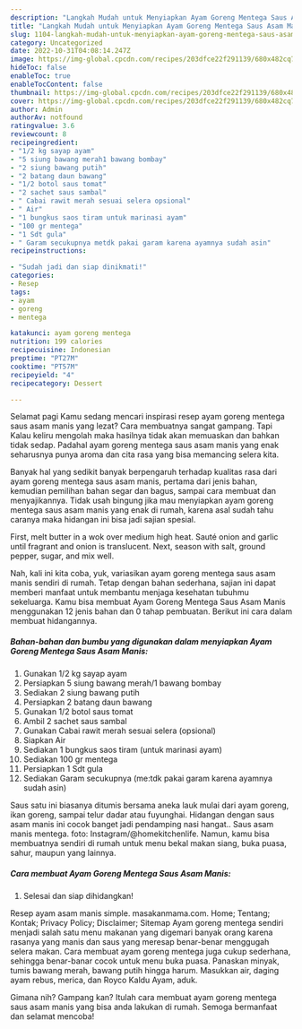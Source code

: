 ```yaml
---
description: "Langkah Mudah untuk Menyiapkan Ayam Goreng Mentega Saus Asam Manis yang Enak Banget, Buat Buka Puasa Lezat Sekali"
title: "Langkah Mudah untuk Menyiapkan Ayam Goreng Mentega Saus Asam Manis yang Enak Banget, Buat Buka Puasa Lezat Sekali"
slug: 1104-langkah-mudah-untuk-menyiapkan-ayam-goreng-mentega-saus-asam-manis-yang-enak-banget-buat-buka-puasa-lezat-sekali
category: Uncategorized
date: 2022-10-31T04:08:14.247Z
image: https://img-global.cpcdn.com/recipes/203dfce22f291139/680x482cq70/ayam-goreng-mentega-saus-asam-manis-foto-resep-utama.jpg
hideToc: false
enableToc: true
enableTocContent: false
thumbnail: https://img-global.cpcdn.com/recipes/203dfce22f291139/680x482cq70/ayam-goreng-mentega-saus-asam-manis-foto-resep-utama.jpg
cover: https://img-global.cpcdn.com/recipes/203dfce22f291139/680x482cq70/ayam-goreng-mentega-saus-asam-manis-foto-resep-utama.jpg
author: Admin
authorAv: notfound
ratingvalue: 3.6
reviewcount: 8
recipeingredient:
- "1/2 kg sayap ayam"
- "5 siung bawang merah1 bawang bombay"
- "2 siung bawang putih"
- "2 batang daun bawang"
- "1/2 botol saus tomat"
- "2 sachet saus sambal"
- " Cabai rawit merah sesuai selera opsional"
- " Air"
- "1 bungkus saos tiram untuk marinasi ayam"
- "100 gr mentega"
- "1 Sdt gula"
- " Garam secukupnya metdk pakai garam karena ayamnya sudah asin"
recipeinstructions:

- "Sudah jadi dan siap dinikmati!"
categories:
- Resep
tags:
- ayam
- goreng
- mentega

katakunci: ayam goreng mentega 
nutrition: 199 calories
recipecuisine: Indonesian
preptime: "PT27M"
cooktime: "PT57M"
recipeyield: "4"
recipecategory: Dessert

---
```



Selamat pagi Kamu sedang mencari inspirasi resep ayam goreng mentega saus asam manis yang lezat? Cara membuatnya sangat gampang. Tapi Kalau keliru mengolah maka hasilnya tidak akan memuaskan dan bahkan tidak sedap. Padahal ayam goreng mentega saus asam manis yang enak seharusnya punya aroma dan cita rasa yang bisa memancing selera kita.


Banyak hal yang sedikit banyak berpengaruh terhadap kualitas rasa dari ayam goreng mentega saus asam manis, pertama dari jenis bahan, kemudian pemilihan bahan segar dan bagus, sampai cara membuat dan menyajikannya. Tidak usah bingung jika mau menyiapkan ayam goreng mentega saus asam manis yang enak di rumah, karena asal sudah tahu caranya maka hidangan ini bisa jadi sajian spesial.

First, melt butter in a wok over medium high heat. Sauté onion and garlic until fragrant and onion is translucent. Next, season with salt, ground pepper, sugar, and mix well.


Nah, kali ini kita coba, yuk, variasikan ayam goreng mentega saus asam manis sendiri di rumah. Tetap dengan bahan sederhana, sajian ini dapat memberi manfaat untuk membantu menjaga kesehatan tubuhmu sekeluarga. Kamu bisa membuat Ayam Goreng Mentega Saus Asam Manis menggunakan 12 jenis bahan dan 0 tahap pembuatan. Berikut ini cara dalam membuat hidangannya.

<!--inarticleads1-->

##### Bahan-bahan dan bumbu yang digunakan dalam menyiapkan Ayam Goreng Mentega Saus Asam Manis:

1. Gunakan 1/2 kg sayap ayam
1. Persiapkan 5 siung bawang merah/1 bawang bombay
1. Sediakan 2 siung bawang putih
1. Persiapkan 2 batang daun bawang
1. Gunakan 1/2 botol saus tomat
1. Ambil 2 sachet saus sambal
1. Gunakan  Cabai rawit merah sesuai selera (opsional)
1. Siapkan  Air
1. Sediakan 1 bungkus saos tiram (untuk marinasi ayam)
1. Sediakan 100 gr mentega
1. Persiapkan 1 Sdt gula
1. Sediakan  Garam secukupnya (me:tdk pakai garam karena ayamnya sudah asin)


Saus satu ini biasanya ditumis bersama aneka lauk mulai dari ayam goreng, ikan goreng, sampai telur dadar atau fuyunghai. Hidangan dengan saus asam manis ini cocok banget jadi pendamping nasi hangat.. Saus asam manis mentega. foto: Instagram/@homekitchenlife. Namun, kamu bisa membuatnya sendiri di rumah untuk menu bekal makan siang, buka puasa, sahur, maupun yang lainnya. 

<!--inarticleads2-->

##### Cara membuat Ayam Goreng Mentega Saus Asam Manis:


1. Selesai dan siap dihidangkan!

Resep ayam asam manis simple. masakanmama.com. Home; Tentang; Kontak; Privacy Policy; Disclaimer; Sitemap Ayam goreng mentega sendiri menjadi salah satu menu makanan yang digemari banyak orang karena rasanya yang manis dan saus yang meresap benar-benar menggugah selera makan. Cara membuat ayam goreng mentega juga cukup sederhana, sehingga benar-banar cocok untuk menu buka puasa. Panaskan minyak, tumis bawang merah, bawang putih hingga harum. Masukkan air, daging ayam rebus, merica, dan Royco Kaldu Ayam, aduk. 

Gimana nih? Gampang kan? Itulah cara membuat ayam goreng mentega saus asam manis yang bisa anda lakukan di rumah. Semoga bermanfaat dan selamat mencoba!
